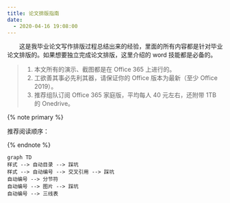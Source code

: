 ```yaml
---
title: 论文排版指南
date:
  - 2020-04-16 19:08:00
---
```


&emsp;&emsp;这是我毕业论文写作排版过程总结出来的经验，里面的所有内容都是针对毕业论文排版的。如果想要独立完成论文排版，这里介绍的 word 技能都是必备的。

> 1. 本文所有的演示、截图都是在 Office 365 上进行的。
> 2. 工欲善其事必先利其器，请保证你的 Office 版本为最新（至少 Office 2019）。
> 3. 推荐组队订阅 Office 365 家庭版，平均每人 40 元左右，还附带 1TB 的 Onedrive。

{% note primary %}

推荐阅读顺序：

{% endnote %}

```mermaid
graph TD
样式 --> 自动目录 --> 踩坑
样式 --> 自动编号 --> 交叉引用 --> 踩坑
自动编号 --> 分节符
自动编号 --> 图片 --> 踩坑
自动编号 --> 三线表
```
